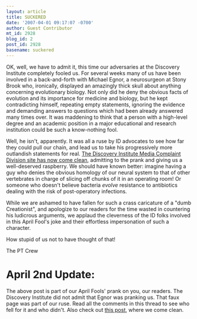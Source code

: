 ```yaml
---
layout: article
title: SUCKERED
date: '2007-04-01 09:17:07 -0700'
author: Guest Contributor
mt_id: 2928
blog_id: 2
post_id: 2928
basename: suckered
---
```

OK, well, we have to admit it, this time our adversaries at the Discovery Institute completely fooled us.  For several weeks many of us have been involved in a back-and-forth with Michael Egnor, a neurosurgeon at Stony Brook who, ironically, displayed an amazingly thick skull about anything concerning evolutionary biology.  Not only did he deny the obvious facts of evolution and its importance for medicine and biology, but he kept contradicting himself, repeating empty statements, ignoring the evidence and demanding answers to questions which had been already answered many times over.  It was maddening to think that a person with a high-level degree and an academic position in a major educational and research institution could be such a know-nothing fool.

Well, he isn't, apparently.  It was all a ruse by ID advocates to see how far they could pull our chain, and lead us to take his progressively more outlandish statements for real.  [The Discovery Institute Media Complaint Division site has now come clean](http://www.evolutionnews.net/2007/04/april_fools.html#entry-070401), admitting to the prank and giving us a well-deserved raspberry.  We should have known better: imagine having a guy who denies the obvious homology of our neural system to that of other vertebrates in charge of slicing off chunks of it in an operating room!  Or someone who doesn't believe bacteria _evolve_ resistance to antibiotics dealing with the risk of post-operatory infections.  

While we are ashamed to have fallen for such a crass caricature of a "dumb Creationist", and apologize to our readers for the time wasted in countering his ludicrous arguments, we applaud the cleverness of the ID folks involved in this April Fool's joke and their effortless impersonation of such a character.

How stupid of us not to have thought of that!

The PT Crew

# April 2nd Update:

The above post is part of our April Fools' prank on you, our readers.  The Discovery Institute did not admit that Egnor was pranking us.  That faux page was part of our ruse.  Read all the comments in this thread to see who fell for it and who didn't.  Also check out [this post](http://www.pandasthumb.org/archives/2007/04/doubletake.html), where we come clean.
